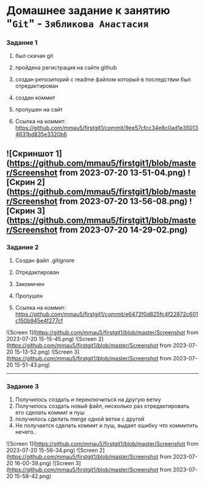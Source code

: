 # Домашнее задание к занятию "`Git`" - `Зябликова Анастасия`


### Задание 1
 1. был скачан git 
 2. пройдена регистрация на сайте github
 3. создан репозиторий с readme файлом который в последствии был отредактирован
 4. создан коммит
 5. пропушен на сайт
 
 6. Ссылка на коммит: https://github.com/mmau5/firstgit1/commit/9ee57cfcc34e8c0ad1e350134631bd835e3320b6
 
![Скриншот 1](https://github.com/mmau5/firstgit1/blob/master/Screenshot from 2023-07-20 13-51-04.png)
![Скрин 2](https://github.com/mmau5/firstgit1/blob/master/Screenshot from 2023-07-20 13-56-08.png)
![Скрин 3](https://github.com/mmau5/firstgit1/blob/master/Screenshot from 2023-07-20 14-29-02.png)
---

### Задание 2
1. Создан файл .gitignore
2. Отредактирован
3. Закомичен
4. Пропушен

5. Ссылка на коммит: https://github.com/mmau5/firstgit1/commit/e6472f0d825fc4f22872c601c150b945e4f277cf

![Screen 1](https://github.com/mmau5/firstgit1/blob/master/Screenshot from 2023-07-20 15-15-45.png)
![Screen 2](https://github.com/mmau5/firstgit1/blob/master/Screenshot from 2023-07-20 15-13-52.png)
![Screen 3](https://github.com/mmau5/firstgit1/blob/master/Screenshot from 2023-07-20 15-51-43.png)


---

### Задание 3

1. Получилось создать и переключиться на другую ветку
2. Получилось создать новый файл, несколько раз отредактировать его сделать коммит и пуш
3. получилось сделать merge одной ветки с другой
4. Не получается сделать коммит и пуш, выдает ошибку что коммитить нечего..




![Screen 1](https://github.com/mmau5/firstgit1/blob/master/Screenshot from 2023-07-20 15-56-34.png)
![Screen 2](https://github.com/mmau5/firstgit1/blob/master/Screenshot from 2023-07-20 16-00-39.png)
![Screen 3](https://github.com/mmau5/firstgit1/blob/master/Screenshot from 2023-07-20 15-58-42.png)

